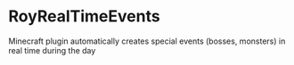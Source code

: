 # RoyRealTimeEvents
Minecraft plugin automatically creates special events (bosses, monsters) in real time during the day
